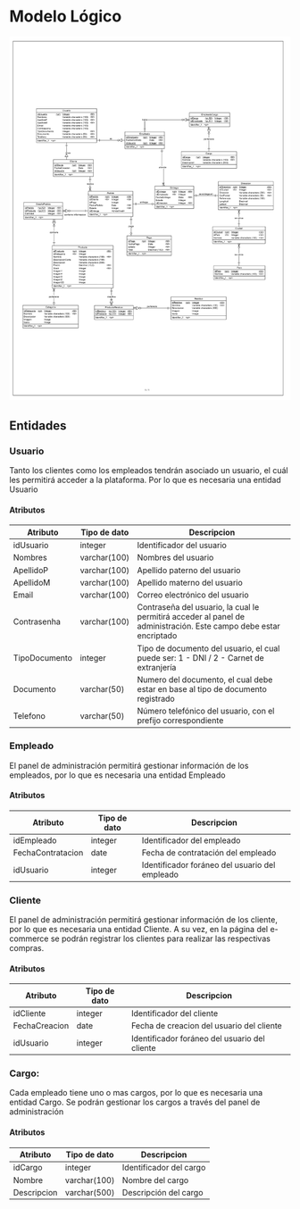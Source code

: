 # Modelo Lógico
![Modelo Conceptual](./ModeloLogico.jpg)

## Entidades

### Usuario
Tanto los clientes como los empleados tendrán asociado un usuario, el cuál les permitirá acceder a la plataforma. Por lo que es  necesaria una entidad Usuario
#### Atributos
| Atributo | Tipo de dato | Descripcion |
| -------- | ------------ | ----------- |
| idUsuario | integer | Identificador del usuario |
| Nombres | varchar(100) | Nombres del usuario |
| ApellidoP | varchar(100) | Apellido paterno del usuario |
| ApellidoM | varchar(100) | Apellido materno del usuario |
| Email | varchar(100) | Correo electrónico del usuario |
| Contrasenha | varchar(100) | Contraseña del usuario, la cual le permitirá acceder al panel de administración. Este campo debe estar encriptado |
|TipoDocumento | integer | Tipo de documento del usuario, el cual puede ser: 1 - DNI / 2 - Carnet de extranjería |
| Documento | varchar(50) | Numero del documento, el cual debe estar en base al tipo de documento registrado |
| Telefono | varchar(50) | Número telefónico del usuario, con el prefijo correspondiente |

### Empleado
El panel de administración permitirá gestionar información de los empleados, por lo que es necesaria una entidad Empleado
#### Atributos
| Atributo | Tipo de dato | Descripcion |
| -------- | ------------ | ----------- |
| idEmpleado | integer | Identificador del empleado |
| FechaContratacion | date | Fecha de contratación del empleado |
| idUsuario | integer | Identificador foráneo del usuario del empleado |

### Cliente
El panel de administración permitirá gestionar información de los cliente, por lo que es necesaria una entidad Cliente. A su vez, en la página del e-commerce se podrán registrar los clientes para realizar las respectivas compras.
#### Atributos
| Atributo | Tipo de dato | Descripcion |
| -------- | ------------ | ----------- |
| idCliente | integer | Identificador del cliente |
| FechaCreacion | date | Fecha de creacion del usuario del cliente |
| idUsuario | integer | Identificador foráneo del usuario del cliente |

### Cargo:
Cada empleado tiene uno o mas cargos, por lo que es necesaria una entidad Cargo. Se podrán gestionar los cargos a través del panel de administración
#### Atributos
| Atributo | Tipo de dato | Descripcion |
| -------- | ------------ | ----------- |
| idCargo | integer | Identificador del cargo |
| Nombre | varchar(100) | Nombre del cargo |
| Descripcion | varchar(500) | Descripción del cargo |